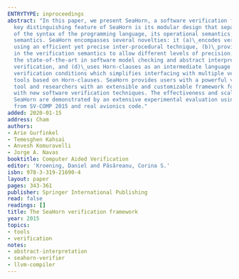```yaml
---
ENTRYTYPE: inproceedings
abstract: "In this paper, we present SeaHorn, a software verification framework. The
  key distinguishing feature of SeaHorn is its modular design that separates the concerns
  of the syntax of the programming language, its operational semantics, and the verification
  semantics. SeaHorn encompasses several novelties: it (a)\_encodes verification conditions
  using an efficient yet precise inter-procedural technique, (b)\_provides flexibility
  in the verification semantics to allow different levels of precision, (c)\_leverages
  the state-of-the-art in software model checking and abstract interpretation for
  verification, and (d)\_uses Horn-clauses as an intermediate language to represent
  verification conditions which simplifies interfacing with multiple verification
  tools based on Horn-clauses. SeaHorn provides users with a powerful verification
  tool and researchers with an extensible and customizable framework for experimenting
  with new software verification techniques. The effectiveness and scalability of
  SeaHorn are demonstrated by an extensive experimental evaluation using benchmarks
  from SV-COMP 2015 and real avionics code."
added: 2020-01-15
address: Cham
authors:
- Arie Gurfinkel
- Temesghen Kahsai
- Anvesh Komuravelli
- Jorge A. Navas
booktitle: Computer Aided Verification
editor: 'Kroening, Daniel and Păsăreanu, Corina S.'
isbn: 978-3-319-21690-4
layout: paper
pages: 343-361
publisher: Springer International Publishing
read: false
readings: []
title: The SeaHorn verification framework
year: 2015
topics:
- tools
- verification
notes:
- abstract-interpretation
- seahorn-verifier
- llvm-compiler
---
```

